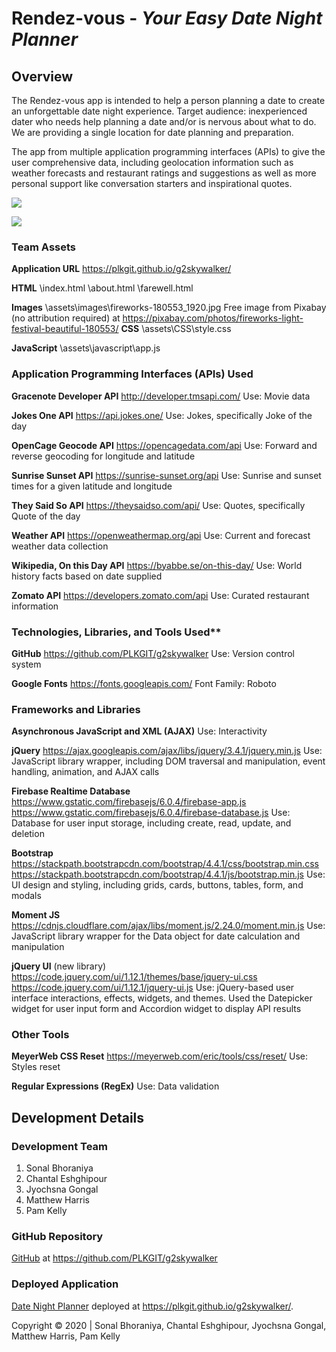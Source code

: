 # Rendez-vous - *Your Easy Date Night Planner*

## Overview
The Rendez-vous app is intended to help a person planning a date to create an unforgettable date night experience.  Target audience: inexperienced dater who needs help planning a date and/or is nervous about what to do.  We are providing a single location for date planning and preparation.

The app from multiple application programming interfaces (APIs) to give the user comprehensive data, including geolocation information such as weather forecasts and restaurant ratings and suggestions as well as more personal support like conversation starters and inspirational quotes.

![](https://res.cloudinary.com/damplk/image/upload/v1580628276/portal/grp_project_01a_omcnyt.png)

![](https://res.cloudinary.com/damplk/image/upload/v1580628276/portal/grp_project_01b_deidi8.png)

### Team Assets

**Application URL**
https://plkgit.github.io/g2skywalker/ 

**HTML**
\index.html
\about.html
\farewell.html

**Images**
\assets\images\fireworks-180553_1920.jpg
Free image from Pixabay (no attribution required) at https://pixabay.com/photos/fireworks-light-festival-beautiful-180553/ 
**CSS**
\assets\CSS\style.css

**JavaScript**
\assets\javascript\app.js

### Application Programming Interfaces (APIs) Used

**Gracenote Developer API**
http://developer.tmsapi.com/ 
Use: Movie data

**Jokes One API**
https://api.jokes.one/ 
Use: Jokes, specifically Joke of the day

**OpenCage Geocode API**
https://opencagedata.com/api 
Use: Forward and reverse geocoding for longitude and latitude

**Sunrise Sunset API**
https://sunrise-sunset.org/api 
Use: Sunrise and sunset times for a given latitude and longitude

**They Said So API**
https://theysaidso.com/api/ 
Use: Quotes, specifically Quote of the day

**Weather API**
https://openweathermap.org/api 
Use: Current and forecast weather data collection

**Wikipedia, On this Day API**
https://byabbe.se/on-this-day/ 
Use: World history facts based on date supplied

**Zomato API**
https://developers.zomato.com/api 
Use: Curated restaurant information


### Technologies, Libraries, and Tools Used**

**GitHub**
https://github.com/PLKGIT/g2skywalker 
Use: Version control system

**Google Fonts**
https://fonts.googleapis.com/ 
Font Family: Roboto

### Frameworks and Libraries

**Asynchronous JavaScript and XML (AJAX)**
Use: Interactivity

**jQuery**
https://ajax.googleapis.com/ajax/libs/jquery/3.4.1/jquery.min.js 
Use: JavaScript library wrapper, including DOM traversal and manipulation, event handling, animation, and AJAX calls

**Firebase Realtime Database**
https://www.gstatic.com/firebasejs/6.0.4/firebase-app.js 
https://www.gstatic.com/firebasejs/6.0.4/firebase-database.js 
Use: Database for user input storage, including create, read, update, and deletion

**Bootstrap**
https://stackpath.bootstrapcdn.com/bootstrap/4.4.1/css/bootstrap.min.css 
https://stackpath.bootstrapcdn.com/bootstrap/4.4.1/js/bootstrap.min.js 
Use: UI design and styling, including grids, cards, buttons, tables, form, and modals

**Moment JS**
https://cdnjs.cloudflare.com/ajax/libs/moment.js/2.24.0/moment.min.js 
Use: JavaScript library wrapper for the Data object for date calculation and manipulation

**jQuery UI** (new library)
https://code.jquery.com/ui/1.12.1/themes/base/jquery-ui.css 
https://code.jquery.com/ui/1.12.1/jquery-ui.js 
Use: jQuery-based user interface interactions, effects, widgets, and themes. Used the Datepicker widget for user input form and Accordion widget to display API results

### Other Tools

**MeyerWeb CSS Reset**
https://meyerweb.com/eric/tools/css/reset/ 
Use: Styles reset

**Regular Expressions (RegEx)**
Use: Data validation

## Development Details

### Development Team 

1. Sonal Bhoraniya
2. Chantal Eshghipour
3. Jyochsna Gongal
4. Matthew Harris
5. Pam Kelly

### GitHub Repository
[GitHub](https://github.com/PLKGIT/g2skywalker) at https://github.com/PLKGIT/g2skywalker

### Deployed Application
[Date Night Planner](https://plkgit.github.io/g2skywalker/) deployed at https://plkgit.github.io/g2skywalker/.

Copyright &copy; 2020 | Sonal Bhoraniya, Chantal Eshghipour, Jyochsna Gongal, Matthew Harris, Pam Kelly
